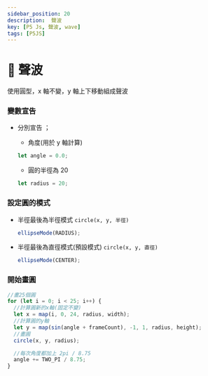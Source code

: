 ```yaml
---
sidebar_position: 20
description:  聲波
key: [P5 Js, 聲波, wave]
tags: [P5JS]
---
```


# 🎨 聲波

使用圓型，x 軸不變，y 軸上下移動組成聲波

### 變數宣告

- 分別宣告 ；

  - 角度(用於 y 軸計算)

  ```javascript
  let angle = 0.0;
  ```

  - 圓的半徑為 20

  ```javascript
  let radius = 20;
  ```

### 設定圓的模式

- 半徑最後為半徑模式 `circle(x, y, 半徑) `

  ```javascript
  ellipseMode(RADIUS);
  ```

- 半徑最後為直徑模式(預設模式) `circle(x, y, 直徑) `

  ```javascript
  ellipseMode(CENTER);
  ```

### 開始畫圓

```javascript
//畫25個圓
for (let i = 0; i < 25; i++) {
  //計算圓新的x軸(固定不變)
  let x = map(i, 0, 24, radius, width);
  //計算圓的y軸
  let y = map(sin(angle + frameCount), -1, 1, radius, height);
  //畫圓
  circle(x, y, radius);

  //每次角度都加上 2pi / 8.75
  angle += TWO_PI / 8.75;
}
```
